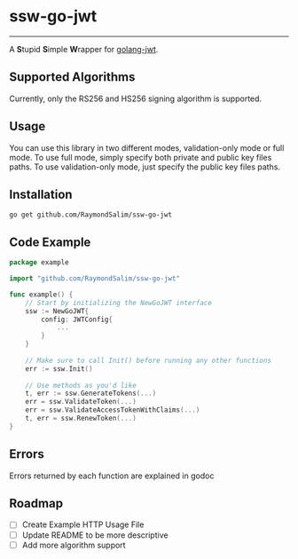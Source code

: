 # ssw-go-jwt
<hr>

A **S**tupid **S**imple **W**rapper for [golang-jwt](https://github.com/golang-jwt/jwt).

## Supported Algorithms
Currently, only the RS256 and HS256 signing algorithm is supported.

## Usage
You can use this library in two different modes, validation-only mode or full mode. To use full mode, simply specify both private and public key files paths. To use validation-only mode, just specify the public key files paths.

## Installation
```shell
go get github.com/RaymondSalim/ssw-go-jwt
```

## Code Example
```go
package example

import "github.com/RaymondSalim/ssw-go-jwt"

func example() {
	// Start by initializing the NewGoJWT interface
	ssw := NewGoJWT{
		config: JWTConfig{
			...
		}
	}
	
	// Make sure to call Init() before running any other functions
	err := ssw.Init()
	
	// Use methods as you'd like
	t, err := ssw.GenerateTokens(...)
	err = ssw.ValidateToken(...)
	err = ssw.ValidateAccessTokenWithClaims(...)
	t, err = ssw.RenewToken(...)
}
```

## Errors
Errors returned by each function are explained in godoc

## Roadmap
- [ ] Create Example HTTP Usage File
- [ ] Update README to be more descriptive
- [ ] Add more algorithm support